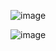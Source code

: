 ![image](https://github.com/user-attachments/assets/0a572210-0067-40e7-91ce-3165e44e89ee)



![image](https://github.com/user-attachments/assets/8bfc77a9-2584-4bbd-adbf-fedacd342bc3)
